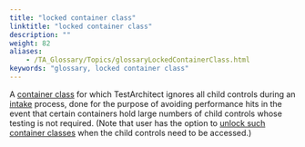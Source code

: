 ```yaml
--- 
title: "locked container class"
linktitle: "locked container class"
description: ""
weight: 82
aliases: 
    - /TA_Glossary/Topics/glossaryLockedContainerClass.html
keywords: "glossary, locked container class"
---
```


A [container class](/user-guide/support/glossary-of-terms/container-class) for which TestArchitect ignores all child controls during an [intake](/user-guide/support/glossary-of-terms/intake) process, done for the purpose of avoiding performance hits in the event that certain containers hold large numbers of child controls whose testing is not required. \(Note that user has the option to [unlock such container classes](/user-guide/interface-definitions/container-classes/unlocking-container-classes) when the child controls need to be accessed.\)

